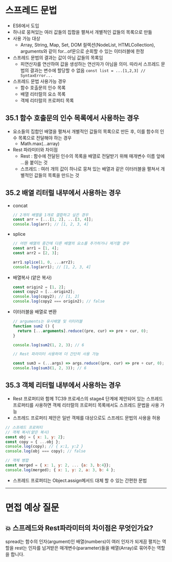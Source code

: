 # 스프레드 문법

- ES6에서 도입
- 하나로 뭉쳐있는 여러 값들의 집합을 펼쳐서 개별적인 값들의 목록으로 만듦
- 사용 가능 대상
  - Array, String, Map, Set, DOM 컬렉션(NodeList, HTMLCollection), arguments와 같이 for…of문으로 순회할 수 있는 이터러블에 한정
- 스프레드 문법의 결과는 값이 아님 값들의 목록임
  - 피연산자를 연산하여 값을 생성하는 연산자가 아님을 의미. 따라서 스프레드 문법의 결과는 변수에 할당할 수 없음
    `const list = ...[1,2,3] // SyntaxError...`
- 스프레드 문법 사용가능 경우
  - 함수 호출문의 인수 목록
  - 배열 리터럴의 요소 목록
  - 객체 리터럴의 프로퍼티 목록

## 35.1 함수 호출문의 인수 목록에서 사용하는 경우

- 요소들의 집합인 배열을 펼쳐서 개별적인 값들의 목록으로 만든 후, 이를 함수의 인수 목록으로 전달해야 하는 경우
  - Math.max(…array)
- Rest 파라미터와 차이점
  - Rest : 함수에 전달된 인수의 목록을 배열로 전달받기 위해 매개변수 이름 앞에 …을 붙이는 것
  - 스프레드 : 여러 개의 값이 하나로 뭉쳐 있는 배열과 같은 이터러블을 펼쳐서 개별적인 값들의 목록을 만드는 것

## **35.2 배열 리터럴 내부에서 사용하는 경우**

- concat
  ```jsx
  // 2개의 배열을 1개로 결합하고 싶은 경우
  const arr = [...[1, 2], ...[3, 4]];
  console.log(arr); // [1, 2, 3, 4]
  ```
- splice
  ```jsx
  // 어떤 배열의 중간에 다른 배열의 요소를 추가하거나 제거할 경우
  const arr1 = [1, 4];
  const arr2 = [2, 3];

  arr1.splice(1, 0, ...arr2);
  console.log(arr1); // [1, 2, 3, 4]
  ```
- 배열복사 (얕은 복사)
  ```jsx
  const origin2 = [1, 2];
  const copy2 = [...origin2];
  console.log(copy2); // [1, 2]
  console.log(copy2 === origin2); // false
  ```
- 이터러블을 배열로 변환
  ```jsx
  // arguments는 유사배열 및 이터러블
  function sum2 () {
  	return [...arguments].reduce((pre, cur) => pre + cur, 0);
  }

  console.log(sum2(1, 2, 3); // 6

  // Rest 파라미터 사용하여 더 간단히 사용 가능

  const sum3 = (...args) => args.reduce((pre, cur) => pre + cur, 0);
  console.log(sum3(1, 2, 3)); // 6
  ```

## **35.3 객체 리터럴 내부에서 사용하는 경우**

- Rest 프로퍼티와 함께 TC39 프로세스의 stage4 단계에 제안되어 있는 스프레드 프로퍼티를 사용하면 객체 리터럴의 프로퍼티 목록에서도 스프레드 문법을 사용 가능
- 스프레드 프로퍼티 제안은 일반 객체를 대상으로도 스프레드 문법의 사용을 허용

```jsx
// 스프레드 프로퍼티
// 객체 복사(얕은 복사)
const obj = { x: 1, y: 2};
const copy = { ...obj };
console.log(copy); // { x:1, y:2 }
console.log(obj === copy); // false

// 객체 병합
const merged = { x: 1, y: 2, ... {a: 3, b:4}};
console.log(merged); { x: 1, y: 2, a: 3, b: 4 };
```

- 스프레드 프로퍼티는 Object.assign메서드 대체 할 수 있는 간편한 문법

---

# 면접 예상 질문

## 💥 스프레드와 Rest파라미터의 차이점은 무엇인가요?

spread는 함수의 인자(argument)인 배열(numbers)이 여러 인자가 되게끔 펼치는 역할을
rest는 인자를 넘겨받은 매개변수(parameter)들을 배열(Array)로 묶어주는 역할을 합니다.
